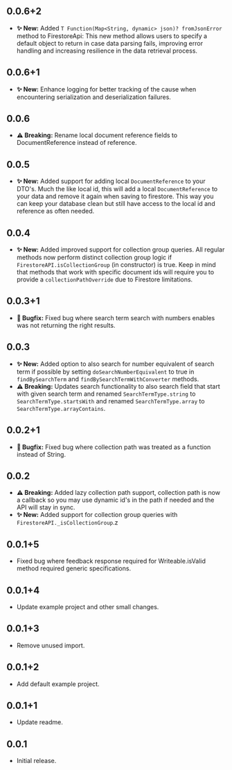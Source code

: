 ## 0.0.6+2

* **✨ New:** Added `T Function(Map<String, dynamic> json)? fromJsonError` method to FirestoreApi: This new method allows users to specify a default object to return in case data parsing fails, improving error handling and increasing resilience in the data retrieval process.

## 0.0.6+1

* **✨ New:** Enhance logging for better tracking of the cause when encountering serialization and deserialization failures.

## 0.0.6

* **⚠️ Breaking:** Rename local document reference fields to DocumentReference instead of reference.

## 0.0.5

* **✨ New:** Added support for adding local `DocumentReference` to your DTO's. Much the like local id, this will add a local `DocumentReference` to your data and remove it again when saving to firestore. This way you can keep your database clean but still have access to the local id and reference as often needed.

## 0.0.4

* **✨ New:** Added improved support for collection group queries. All regular methods now perform distinct collection group logic if `FirestoreAPI.isCollectionGroup` (in constructor) is true. Keep in mind that methods that work with specific document ids will require you to provide a `collectionPathOverride` due to Firestore limitations.

## 0.0.3+1

* **🐛️ Bugfix:** Fixed bug where search term search with numbers enables was not returning the right results.

## 0.0.3

* **✨ New:** Added option to also search for number equivalent of search term if possible by setting `doSearchNumberEquivalent` to true in `findBySearchTerm` and `findBySearchTermWithConverter` methods.
* **⚠️ Breaking:** Updates search functionality to also search field that start with given search term and renamed `SearchTermType.string` to `SearchTermType.startsWith` and renamed `SearchTermType.array` to `SearchTermType.arrayContains`.

## 0.0.2+1

* **🐛️ Bugfix:** Fixed bug where collection path was treated as a function instead of String.

## 0.0.2

* **⚠️ Breaking:** Added lazy collection path support, collection path is now a callback so you may use dynamic id's in the path if needed and the API will stay in sync.
* **✨ New:** Added support for collection group queries with `FirestoreAPI._isCollectionGroup`.z

## 0.0.1+5

* Fixed bug where feedback response required for Writeable.isValid method required generic specifications.

## 0.0.1+4

* Update example project and other small changes.

## 0.0.1+3

* Remove unused import.

## 0.0.1+2

* Add default example project.

## 0.0.1+1

* Update readme.

## 0.0.1

* Initial release.
